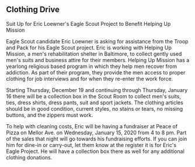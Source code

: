 ## <i class="fas fa-hand-holding-heart"></i> Clothing Drive

Suit Up for Eric Loewner's Eagle Scout Project to Benefit Helping Up Mission

Eagle Scout candidate Eric Loewner is asking for assistance from the Troop and Pack for his Eagle Scout project.  Eric is working with Helping Up Mission, a men's rehabilitation shelter in Baltimore, to collect gently used men's suits and business attire for their members. Helping Up Mission has a yearlong religious based program in which they help men recover from addiction.  As part of their program, they provide the men access to proper clothing for job interviews and for when they re-enter the work force.    

Starting Thursday, December 19 and continuing through Thursday, January 16 there will be a collection box in the Scout Room to collect men's suits, ties, dress shirts, dress pants, suit and sport jackets.  The clothing articles should be in good condition, current styles, no stains or tears, no missing buttons, and the zippers must work.

To help with cleaning costs, Eric will be having a fundraiser at Peace of Pizza on Mellor Ave. on Wednesday, January 15, 2020 from 4 to 8 pm.  Part of the sales that night will go towards his fundraising efforts.  If you can join him for dine-in or carry-out, let them know at the register it is for Eric's Eagle Project.  He will have a collection box there as well for any additional clothing donations.

